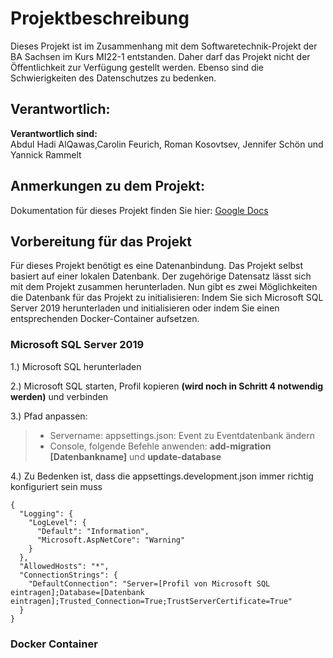 # Projektbeschreibung

Dieses Projekt ist im Zusammenhang mit dem Softwaretechnik-Projekt der BA Sachsen im Kurs MI22-1 entstanden. Daher darf das Projekt nicht der Öffentlichkeit zur Verfügung gestellt werden. 
Ebenso sind die Schwierigkeiten des Datenschutzes zu bedenken.


## Verantwortlich:
**Verantwortlich sind:**  
Abdul Hadi AlQawas,Carolin Feurich, Roman Kosovtsev, Jennifer Schön und Yannick Rammelt


## Anmerkungen zu dem Projekt:

Dokumentation für dieses Projekt finden Sie hier: [Google Docs](https://docs.google.com/document/d/1dvAZjHOX3Jc-2bVEI-lzGPPl5FUN-PChL9QjNTp43Xo/edit?usp=sharing)


## Vorbereitung für das Projekt

Für dieses Projekt benötigt es eine Datenanbindung. Das Projekt selbst basiert auf einer lokalen Datenbank. Der zugehörige Datensatz lässt sich mit dem Projekt zusammen herunterladen. Nun gibt es zwei Möglichkeiten die Datenbank für das Projekt zu initialisieren: Indem Sie sich Microsoft SQL Server 2019 herunterladen und initialisieren oder indem Sie einen entsprechenden Docker-Container aufsetzen.

### Microsoft SQL Server 2019

1.) Microsoft SQL herunterladen 

2.) Microsoft SQL starten, Profil kopieren **(wird noch in Schritt 4 notwendig werden)** und verbinden   

3.) Pfad anpassen:  
> - Servername: appsettings.json: Event zu Eventdatenbank ändern    
> - Console, folgende Befehle anwenden: **add-migration [Datenbankname]** und **update-database**     
        
      
4.) Zu Bedenken ist, dass die appsettings.development.json immer richtig konfiguriert sein muss

```
{
  "Logging": {
    "LogLevel": {
      "Default": "Information",
      "Microsoft.AspNetCore": "Warning"
    }
  },
  "AllowedHosts": "*",
  "ConnectionStrings": {
    "DefaultConnection": "Server=[Profil von Microsoft SQL eintragen];Database=[Datenbank eintragen];Trusted_Connection=True;TrustServerCertificate=True"
  }
}
```


### Docker Container
